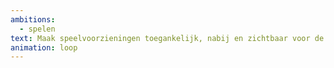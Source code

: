 ```yaml
---
ambitions:
  - spelen
text: Maak speelvoorzieningen toegankelijk, nabij en zichtbaar voor de buurt
animation: loop
---
```

